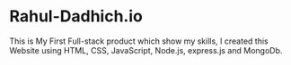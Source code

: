 # Rahul-Dadhich.io
This is My First Full-stack product which show my skills, I created this Website using HTML, CSS, JavaScript, Node.js, express.js and MongoDb.
